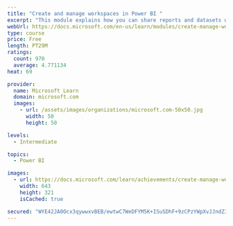 ```yaml
---
title: "Create and manage workspaces in Power BI "
excerpt: "This module explains how you can share reports and datasets with your users and how to create a deployment strategy that makes sense for you and your organization. Furthermore, you will learn about data lineage in Microsoft Power BI."
webUrl: https://docs.microsoft.com/en-us/learn/modules/create-manage-workspaces-power-bi/
type: course
price: Free
length: PT29M
ratings:
  count: 970
  average: 4.771134
heat: 69

provider:
  name: Microsoft Learn
  domain: microsoft.com
  images:
    - url: /assets/images/organizations/microsoft.com-50x50.jpg
      width: 50
      height: 50

levels:
  - Intermediate

topics:
  - Power BI

images:
  - url: https://docs.microsoft.com/learn/achievements/create-manage-workspaces-power-bi-social.png
    width: 643
    height: 321
    isCached: true

secured: "WYE42JA0Ocx3qywwxvBEB/ewtwC7WeDFYM5K+ISuSDhF+9zCPzYWpXvJJndZ39QpmKCoJ0gNXCpsbXMI9flF82LLdSDuISu81OLIF+ER7x43DxrSX/pr8SLU70HDebyHAGSPeOM5A4qVRgQvohOTHhtBdnynLuKYtbynXB5WDFWTLqmR7aPmldcf8dOZz5fUr/zsBgF6WdA9tOZePJNVnFYzadDiy8ixV+eGx07LvEAk6Ql8cBprZ3Wj5HukBcEa/3wdlzEzOcryiazl4aKtlFduWwDr8fx70NxdPWDNbC4v7Miq9cYSPOUsY0VSxNrf7+NTUnaxV0qr9YAsnALDKZQXEX+a7q1Ba8CmKwKdmxcuEJkVfPHGBVITaG9QjtfohRbfl4KqJe/ZBvtmORY7P2t0yZ6/7XQnb0QWZCYCkyc=;slzVOElzuVpnHR3GMJVXQA=="
---
```


